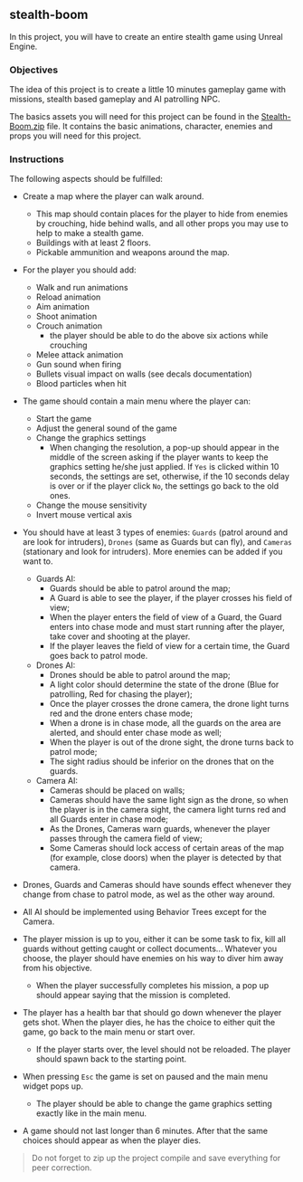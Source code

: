 ## stealth-boom

In this project, you will have to create an entire stealth game using Unreal Engine.

### Objectives

The idea of this project is to create a little 10 minutes gameplay game with missions, stealth based gameplay and AI patrolling NPC.

The basics assets you will need for this project can be found in the [Stealth-Boom.zip](https://assets.01-edu.org/Unreal-Engine-Projects/StealthBoom.zip) file. It contains the basic animations, character, enemies and props you will need for this project.

### Instructions

The following aspects should be fulfilled:

- Create a map where the player can walk around.

  - This map should contain places for the player to hide from enemies by crouching, hide behind walls, and all other props you may use to help to make a stealth game.
  - Buildings with at least 2 floors.
  - Pickable ammunition and weapons around the map.

- For the player you should add:

  - Walk and run animations
  - Reload animation
  - Aim animation
  - Shoot animation
  - Crouch animation
    - the player should be able to do the above six actions while crouching
  - Melee attack animation
  - Gun sound when firing
  - Bullets visual impact on walls (see decals documentation)
  - Blood particles when hit

- The game should contain a main menu where the player can:

  - Start the game
  - Adjust the general sound of the game
  - Change the graphics settings
    - When changing the resolution, a pop-up should appear in the middle of the screen asking if the player wants to keep the graphics setting he/she just applied. If `Yes` is clicked within 10 seconds, the settings are set, otherwise, if the 10 seconds delay is over or if the player click `No`, the settings go back to the old ones.
  - Change the mouse sensitivity
  - Invert mouse vertical axis

- You should have at least 3 types of enemies: `Guards` (patrol around and are look for intruders), `Drones` (same as Guards but can fly), and `Cameras` (stationary and look for intruders). More enemies can be added if you want to.

  - Guards AI:
    - Guards should be able to patrol around the map;
    - A Guard is able to see the player, if the player crosses his field of view;
    - When the player enters the field of view of a Guard, the Guard enters into chase mode and must start running after the player, take cover and shooting at the player.
    - If the player leaves the field of view for a certain time, the Guard goes back to patrol mode.
  - Drones AI:
    - Drones should be able to patrol around the map;
    - A light color should determine the state of the drone (Blue for patrolling, Red for chasing the player);
    - Once the player crosses the drone camera, the drone light turns red and the drone enters chase mode;
    - When a drone is in chase mode, all the guards on the area are alerted, and should enter chase mode as well;
    - When the player is out of the drone sight, the drone turns back to patrol mode;
    - The sight radius should be inferior on the drones that on the guards.
  - Camera AI:
    - Cameras should be placed on walls;
    - Cameras should have the same light sign as the drone, so when the player is in the camera sight, the camera light turns red and all Guards enter in chase mode;
    - As the Drones, Cameras warn guards, whenever the player passes through the camera field of view;
    - Some Cameras should lock access of certain areas of the map (for example, close doors) when the player is detected by that camera.

- Drones, Guards and Cameras should have sounds effect whenever they change from chase to patrol mode, as wel as the other way around.

- All AI should be implemented using Behavior Trees except for the Camera.

- The player mission is up to you, either it can be some task to fix, kill all guards without getting caught or collect documents... Whatever you choose, the player should have enemies on his way to diver him away from his objective.

  - When the player successfully completes his mission, a pop up should appear saying that the mission is completed.

- The player has a health bar that should go down whenever the player gets shot. When the player dies, he has the choice to either quit the game, go back to the main menu or start over.

  - If the player starts over, the level should not be reloaded. The player should spawn back to the starting point.

- When pressing `Esc` the game is set on paused and the main menu widget pops up.

  - The player should be able to change the game graphics setting exactly like in the main menu.

- A game should not last longer than 6 minutes. After that the same choices should appear as when the player dies.

> Do not forget to zip up the project compile and save everything for peer correction.
